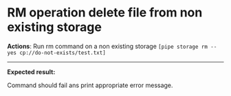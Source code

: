 # RM operation delete file from non existing storage

**Actions**:
Run rm command on a non existing storage `[pipe storage rm --yes cp://do-not-exists/test.txt]`

***
**Expected result:**

Command should fail ans print appropriate error message. 